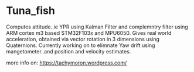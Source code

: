 # Tuna_fish
Computes attitude..ie YPR using Kalman Filter and complemntry filter using ARM cortex m3 based STM32F103x and MPU6050.
Gives real world acceleration, obtained via vector rotation in 3 dimensions using Quaternions.
Currently working on to elimnate Yaw drift using mangetometer..and position and velocity estimates.

more info on:  https://tachymoron.wordpress.com/

